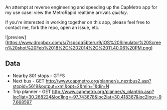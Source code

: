 An attempt at reverse engineering and speeding up the CapMetro app for my use case: view the MetroRapid realtime arrivals *quickly*.

If you're interested in working together on this app, please feel free to contact me, fork the repo, open an issue, etc.

![preview][https://www.dropbox.com/s/7rspcdq5bterur9/iOS%20Simulator%20Screen%20shot%20Feb%2018%2C%202014%2C%2011.40.06%20PM.png]

Data
--

- Nearby 801 stops - GTFS
- Next bus - GET http://www.capmetro.org/planner/s_nextbus2.asp?stopid=5619&output=xml&opt=2&min=1&dir=N
- Trip planner - GET http://www.capmetro.org/planner/s_plantrip.asp?loc1lat=30.268224&loc1lng=-97.743678&loc2lat=30.418367&loc2lng=-97.668597

